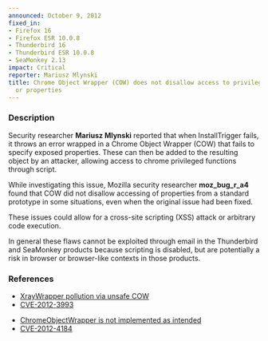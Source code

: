 ```yaml
---
announced: October 9, 2012
fixed_in:
- Firefox 16
- Firefox ESR 10.0.8
- Thunderbird 16
- Thunderbird ESR 10.0.8
- SeaMonkey 2.13
impact: Critical
reporter: Mariusz Mlynski
title: Chrome Object Wrapper (COW) does not disallow access to privileged functions
  or properties
---
```


<h3>Description</h3>

<p>Security researcher <strong>Mariusz Mlynski</strong> reported that when
InstallTrigger fails, it throws an error wrapped in a Chrome Object Wrapper
(COW) that fails to specify exposed properties. These can then be added to the
resulting object by an attacker, allowing access to chrome privileged functions
through script.
</p>

<p>While investigating this issue, Mozilla security researcher
<strong>moz_bug_r_a4</strong> found that COW did not disallow accessing of
properties from a standard prototype in some situations, even when the original
issue had been fixed.
</p>

<p>These issues could allow for a cross-site scripting (XSS) attack or arbitrary
code execution. 
</p>

<p class="note">In general these flaws cannot be exploited through email in the
Thunderbird and SeaMonkey products because scripting is disabled, but are
potentially a risk in browser or browser-like contexts in those products.</p>


<h3>References</h3>

<ul>
  <li><a href="https://bugzilla.mozilla.org/show_bug.cgi?id=768101">
      XrayWrapper pollution via unsafe COW</a></li>
  <li><a href="http://cve.mitre.org/cgi-bin/cvename.cgi?name=CVE-2012-3993" class="ex-ref">CVE-2012-3993</a></li>
</ul>

<ul>
  <li><a href="https://bugzilla.mozilla.org/show_bug.cgi?id=780370">
      ChromeObjectWrapper is not implemented as intended</a></li>
  <li><a href="http://cve.mitre.org/cgi-bin/cvename.cgi?name=CVE-2012-4184" class="ex-ref">CVE-2012-4184</a></li>
</ul>



